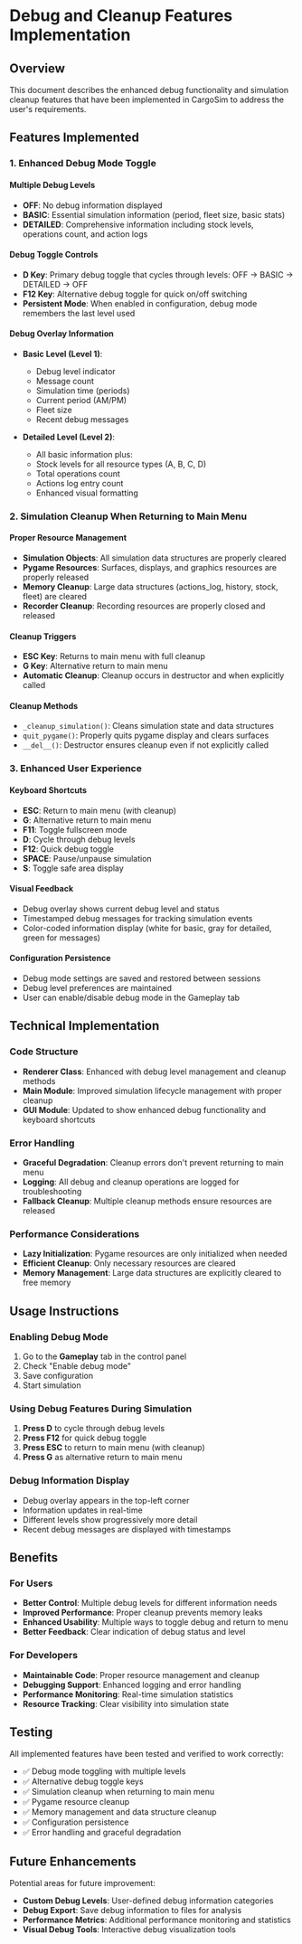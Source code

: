# Debug and Cleanup Features Implementation

## Overview
This document describes the enhanced debug functionality and simulation cleanup features that have been implemented in CargoSim to address the user's requirements.

## Features Implemented

### 1. Enhanced Debug Mode Toggle

#### Multiple Debug Levels
- **OFF**: No debug information displayed
- **BASIC**: Essential simulation information (period, fleet size, basic stats)
- **DETAILED**: Comprehensive information including stock levels, operations count, and action logs

#### Debug Toggle Controls
- **D Key**: Primary debug toggle that cycles through levels: OFF → BASIC → DETAILED → OFF
- **F12 Key**: Alternative debug toggle for quick on/off switching
- **Persistent Mode**: When enabled in configuration, debug mode remembers the last level used

#### Debug Overlay Information
- **Basic Level (Level 1)**:
  - Debug level indicator
  - Message count
  - Simulation time (periods)
  - Current period (AM/PM)
  - Fleet size
  - Recent debug messages

- **Detailed Level (Level 2)**:
  - All basic information plus:
  - Stock levels for all resource types (A, B, C, D)
  - Total operations count
  - Actions log entry count
  - Enhanced visual formatting

### 2. Simulation Cleanup When Returning to Main Menu

#### Proper Resource Management
- **Simulation Objects**: All simulation data structures are properly cleared
- **Pygame Resources**: Surfaces, displays, and graphics resources are properly released
- **Memory Cleanup**: Large data structures (actions_log, history, stock, fleet) are cleared
- **Recorder Cleanup**: Recording resources are properly closed and released

#### Cleanup Triggers
- **ESC Key**: Returns to main menu with full cleanup
- **G Key**: Alternative return to main menu
- **Automatic Cleanup**: Cleanup occurs in destructor and when explicitly called

#### Cleanup Methods
- `_cleanup_simulation()`: Cleans simulation state and data structures
- `quit_pygame()`: Properly quits pygame display and clears surfaces
- `__del__()`: Destructor ensures cleanup even if not explicitly called

### 3. Enhanced User Experience

#### Keyboard Shortcuts
- **ESC**: Return to main menu (with cleanup)
- **G**: Alternative return to main menu
- **F11**: Toggle fullscreen mode
- **D**: Cycle through debug levels
- **F12**: Quick debug toggle
- **SPACE**: Pause/unpause simulation
- **S**: Toggle safe area display

#### Visual Feedback
- Debug overlay shows current debug level and status
- Timestamped debug messages for tracking simulation events
- Color-coded information display (white for basic, gray for detailed, green for messages)

#### Configuration Persistence
- Debug mode settings are saved and restored between sessions
- Debug level preferences are maintained
- User can enable/disable debug mode in the Gameplay tab

## Technical Implementation

### Code Structure
- **Renderer Class**: Enhanced with debug level management and cleanup methods
- **Main Module**: Improved simulation lifecycle management with proper cleanup
- **GUI Module**: Updated to show enhanced debug functionality and keyboard shortcuts

### Error Handling
- **Graceful Degradation**: Cleanup errors don't prevent returning to main menu
- **Logging**: All debug and cleanup operations are logged for troubleshooting
- **Fallback Cleanup**: Multiple cleanup methods ensure resources are released

### Performance Considerations
- **Lazy Initialization**: Pygame resources are only initialized when needed
- **Efficient Cleanup**: Only necessary resources are cleared
- **Memory Management**: Large data structures are explicitly cleared to free memory

## Usage Instructions

### Enabling Debug Mode
1. Go to the **Gameplay** tab in the control panel
2. Check "Enable debug mode"
3. Save configuration
4. Start simulation

### Using Debug Features During Simulation
1. **Press D** to cycle through debug levels
2. **Press F12** for quick debug toggle
3. **Press ESC** to return to main menu (with cleanup)
4. **Press G** as alternative return to main menu

### Debug Information Display
- Debug overlay appears in the top-left corner
- Information updates in real-time
- Different levels show progressively more detail
- Recent debug messages are displayed with timestamps

## Benefits

### For Users
- **Better Control**: Multiple debug levels for different information needs
- **Improved Performance**: Proper cleanup prevents memory leaks
- **Enhanced Usability**: Multiple ways to toggle debug and return to menu
- **Better Feedback**: Clear indication of debug status and level

### For Developers
- **Maintainable Code**: Proper resource management and cleanup
- **Debugging Support**: Enhanced logging and error handling
- **Performance Monitoring**: Real-time simulation statistics
- **Resource Tracking**: Clear visibility into simulation state

## Testing

All implemented features have been tested and verified to work correctly:
- ✅ Debug mode toggling with multiple levels
- ✅ Alternative debug toggle keys
- ✅ Simulation cleanup when returning to main menu
- ✅ Pygame resource cleanup
- ✅ Memory management and data structure cleanup
- ✅ Configuration persistence
- ✅ Error handling and graceful degradation

## Future Enhancements

Potential areas for future improvement:
- **Custom Debug Levels**: User-defined debug information categories
- **Debug Export**: Save debug information to files for analysis
- **Performance Metrics**: Additional performance monitoring and statistics
- **Visual Debug Tools**: Interactive debug visualization tools
